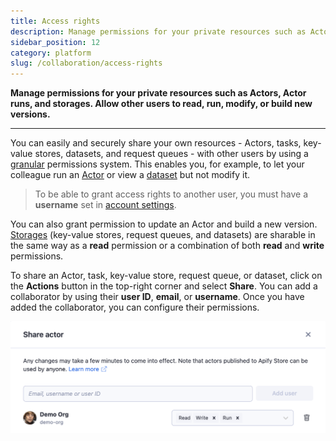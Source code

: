 ```yaml
---
title: Access rights
description: Manage permissions for your private resources such as Actors, Actor runs, and storages. Allow other users to read, run, modify, or build new versions.
sidebar_position: 12
category: platform
slug: /collaboration/access-rights
---
```


**Manage permissions for your private resources such as Actors, Actor runs, and storages. Allow other users to read, run, modify, or build new versions.**

---

You can easily and securely share your own resources - Actors, tasks, key-value stores, datasets, and request queues - with other users by using a [granular](https://www.google.com/search?q=define+granular+permissions) permissions system. This enables you, for example, to let your colleague run an [Actor](../actors/index.mdx) or view a [dataset](../storage/dataset.md) but not modify it.

> To be able to grant access rights to another user, you must have a **username** set in [account settings](https://console.apify.com/account?tab=settings).

You can also grant permission to update an Actor and build a new version.
[Storages](../storage/index.md) (key-value stores, request queues, and datasets) are sharable in the same way as a **read** permission or a combination of both **read** and **write** permissions.

To share an Actor, task, key-value store, request queue, or dataset, click on the **Actions** button in the top-right corner and select **Share**. You can add a collaborator by using their **user ID**, **email**, or **username**. Once you have added the collaborator, you can configure their permissions.

![Access rights configuration](./images/access-rights/access-rights.png)
